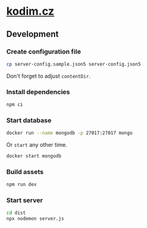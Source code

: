 # [kodim.cz](https://kodim.cz/)

## Development

### Create configuration file

```sh
cp server-config.sample.json5 server-config.json5
```

Don't forget to adjust `contentDir`.

### Install dependencies

```sh
npm ci
```

### Start database

```sh
docker run --name mongodb -p 27017:27017 mongo
```

Or `start` any other time.

```sh
docker start mongodb
```

### Build assets

```sh
npm run dev
```

### Start server

```sh
cd dist
npx nodemon server.js
```
